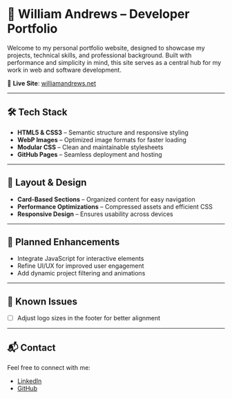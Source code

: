 # 💼 William Andrews – Developer Portfolio

Welcome to my personal portfolio website, designed to showcase my projects, technical skills, and professional background. Built with performance and simplicity in mind, this site serves as a central hub for my work in web and software development.

🔗 **Live Site**: [williamandrews.net](https://williamandrews.net)

---

## 🛠️ Tech Stack

- **HTML5 & CSS3** – Semantic structure and responsive styling
- **WebP Images** – Optimized image formats for faster loading
- **Modular CSS** – Clean and maintainable stylesheets
- **GitHub Pages** – Seamless deployment and hosting

---

## 📐 Layout & Design

- **Card-Based Sections** – Organized content for easy navigation
- **Performance Optimizations** – Compressed assets and efficient CSS
- **Responsive Design** – Ensures usability across devices

---

## 🚧 Planned Enhancements

- Integrate JavaScript for interactive elements
- Refine UI/UX for improved user engagement
- Add dynamic project filtering and animations

---

## 🐞 Known Issues

- [ ] Adjust logo sizes in the footer for better alignment

---

## 📬 Contact

Feel free to connect with me:

- [LinkedIn](www.linkedin.com/in/william-cs)
- [GitHub](https://github.com/williamandrews2)


